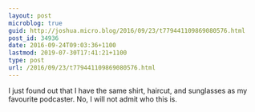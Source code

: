 ```yaml
---
layout: post
microblog: true
guid: http://joshua.micro.blog/2016/09/23/t779441109869080576.html
post_id: 34936
date: 2016-09-24T09:03:36+1100
lastmod: 2019-07-30T17:41:21+1100
type: post
url: /2016/09/23/t779441109869080576.html
---
```

I just found out that I have the same shirt, haircut, and sunglasses as my favourite podcaster. No, I will not admit who this is.
